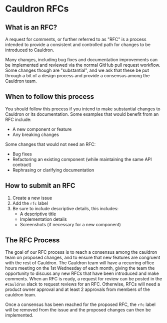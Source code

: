 # Cauldron RFCs

## What is an RFC?

A request for comments, or further referred to as "RFC" is a process intended to provide a consistent and controlled path for changes to be introduced to Cauldron.

Many changes, including bug fixes and documentation improvements can be implemented and reviewed via the normal GitHub pull request workflow. Some changes though are "substantial", and we ask that these be put through a bit of a design process and provide a consensus among the Cauldron team.

## When to follow this process

You should follow this process if you intend to make substantial changes to Cauldron or its documentation. Some examples that would benefit from an RFC include:

- A new component or feature
- Any breaking changes

Some changes that would not need an RFC:

- Bug fixes
- Refactoring an existing component (while maintaining the same API contract)
- Rephrasing or clarifying documentation

## How to submit an RFC

1. Create a new issue
1. Add the `rfc` label
1. Be sure to include descriptive details, this includes:
   - A descriptive title
   - Implementation details
   - Screenshots (if necessary for a new component)

## The RFC Process

The goal of our RFC process is to reach a consensus among the cauldron team on proposed changes, and to ensure that new features are congruent with the rest of Cauldron. The Cauldron team will have a recurring office hours meeting on the 1st Wednesday of each month, giving the team the opportunity to discuss any new RFCs that have been introduced and make comments. When an RFC is ready, a request for review can be posted in the `#cauldron` slack to request reviews for an RFC. Otherwise, RFCs will need a product owner approval and at least 2 approvals from members of the cauldron team.

Once a consensus has been reached for the proposed RFC, the `rfc` label will be removed from the issue and the proposed changes can then be implemented.
